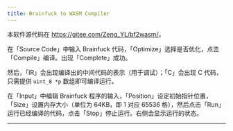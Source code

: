 ```yaml
---
title: Brainfuck to WASM Compiler
---
```


本软件源代码在 <https://gitee.com/Zeng_YL/bf2wasm/>。

在「Source Code」中输入 Brainfuck 代码，「Optimize」选择是否优化，点击「Compile」编译。出现「Complete」成功。

然后，「IR」会出现编译出的中间代码的表示（用于调试）；「C」会出现 C 代码，只需提供 `uint_8 *p` 数组即可编译运行。

在「Input」中编辑 Brainfuck 程序的输入，「Position」设定初始指针位置，「Size」设置内存大小（单位为 64KB，即 1 对应 65536 格），然后点击「Run」运行已经编译的代码，点击「Stop」停止运行。右侧会显示运行的状态。

----

<ClientOnly>
  <Main />
</ClientOnly>

<script setup>
  import Main from '../assets/bf2wasm.js'
</script>